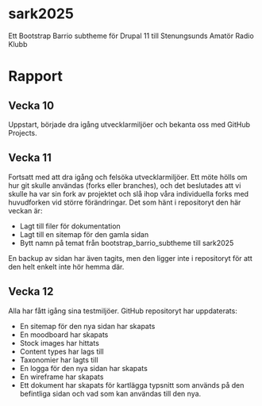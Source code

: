 # sark2025
Ett Bootstrap Barrio subtheme för Drupal 11 till Stenungsunds Amatör Radio Klubb 

# Rapport
## Vecka 10
Uppstart, började dra igång utvecklarmiljöer och bekanta oss med GitHub Projects.
## Vecka 11
Fortsatt med att dra igång och felsöka utvecklarmiljöer. Ett möte hölls om hur git skulle användas (forks eller branches), och det beslutades att vi skulle ha var sin fork av projektet och slå ihop våra individuella forks med huvudforken vid större förändringar.
Det som hänt i repositoryt den här veckan är:
- Lagt till filer för dokumentation
- Lagt till en sitemap för den gamla sidan
- Bytt namn på temat från bootstrap_barrio_subtheme till sark2025

En backup av sidan har även tagits, men den ligger inte i repositoryt för att den helt enkelt inte hör hemma där.
## Vecka 12
Alla har fått igång sina testmiljöer.
GitHub repositoryt har uppdaterats:
- En sitemap för den nya sidan har skapats
- En moodboard har skapats
- Stock images har hittats
- Content types har lags till
- Taxonomier har lagts till
- En logga för den nya sidan har skapats
- En wireframe har skapats
- Ett dokument har skapats för kartlägga typsnitt som används på den befintliga sidan och vad som kan användas till den nya.